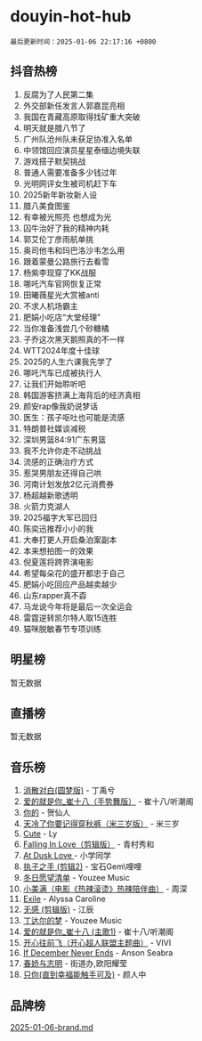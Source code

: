 # douyin-hot-hub

`最后更新时间：2025-01-06 22:17:16 +0800`

## 抖音热榜

1. 反腐为了人民第二集
1. 外交部新任发言人郭嘉昆亮相
1. 我国在青藏高原取得找矿重大突破
1. 明天就是腊八节了
1. 广州队沧州队未获足协准入名单
1. 中领馆回应演员星星泰缅边境失联
1. 游戏搭子默契挑战
1. 普通人需要准备多少钱过年
1. 光明网评女生被司机赶下车
1. 2025新年新妆新人设
1. 腊八美食图鉴
1. 有幸被光照亮 也想成为光
1. 囚牛治好了我的精神内耗
1. 郭艾伦丁彦雨航单挑
1. 奥司他韦和玛巴洛沙韦怎么用
1. 跟着蒙曼公路旅行去看雪
1. 杨紫李现穿了KK战服
1. 哪吒汽车官网恢复正常
1. 田曦薇星光大赏被anti
1. 不求人机场霸主
1. 肥娟小吃店“大堂经理”
1. 当你准备浅尝几个砂糖橘
1. 子乔这次黑天鹅照真的不一样
1. WTT2024年度十佳球
1. 2025的人生六课我先学了
1. 哪吒汽车已成被执行人
1. 让我们开始聆听吧
1. 韩国游客挤满上海背后的经济真相
1. 颜安rap像我奶说梦话
1. 医生：孩子呕吐也可能是流感
1. 特朗普社媒谈减税
1. 深圳男篮84:91广东男篮
1. 我不允许你走不动挑战
1. 流感的正确治疗方式
1. 惹哭男朋友还得自己哄
1. 河南计划发放2亿元消费券
1. 杨超越新歌透明
1. 火箭力克湖人
1. 2025福字大军已回归
1. 陈奕迅推荐小小的我
1. 大奉打更人开启桑泊案副本
1. 本来想拍图一的效果
1. 倪夏莲将跨界演电影
1. 希望每朵花的盛开都忠于自己
1. 肥娟小吃回应产品越卖越少
1. 山东rapper真不孬
1. 马龙说今年将是最后一次全运会
1. 雷霆逆转凯尔特人取15连胜
1. 猫咪脱敏春节专项训练

## 明星榜

暂无数据

## 直播榜

暂无数据

## 音乐榜

1. [消散对白(圆梦版)](https://sf5-hl-cdn-tos.douyinstatic.com/obj/tos-cn-ve-2774/og4jB5I5IizzoZVAAAzWgBMAsMDWoArfwBOiFs) - 丁禹兮
1. [爱的就是你_崔十八（手势舞版）](https://sf5-hl-cdn-tos.douyinstatic.com/obj/tos-cn-ve-2774/oApB2AigNyB4sTw7JhBOikMAf0oDJzMWBuIrgm) - 崔十八/听潮阁
1. [你的](https://sf6-cdn-tos.douyinstatic.com/obj/tos-cn-ve-2774/oYuIeKf42jB7sEV6B2upMdpYAgfrQWj0FeRegh) - 贺仙人
1. [天冷了你要记得穿秋裤（米三岁版）](https://sf5-hl-cdn-tos.douyinstatic.com/obj/tos-cn-ve-2774/oQlIwVIDWiZ6BQilAorS7MA0AgCkQDvcZAdm1) - 米三岁
1. [Cute](https://sf5-hl-cdn-tos.douyinstatic.com/obj/tos-cn-ve-2774/o4IbIzHWKAAB4wsS5qMBRiiAlEBGTpQRNfFvuo) - Ly
1. [Falling In Love（剪辑版）](https://sf5-hl-cdn-tos.douyinstatic.com/obj/tos-cn-ve-2774/o8ajpA8zzgBPahbBIO8AcKGBLJezFCRd1wfP9f) - 青村秀和
1. [ At Dusk  Love ](https://sf5-hl-cdn-tos.douyinstatic.com/obj/tos-cn-ve-2774/o8CrpCf5CaYgI4ZrtQgMQAFEfuGqNnRSDQAPBc) - 小学同学
1. [执子之手 (剪辑2)](https://sf5-hl-cdn-tos.douyinstatic.com/obj/tos-cn-ve-2774/oUoZLQjCc31XzqsBnBQUNgeKtYPBcgbFDwtfcu) - 宝石Gem\哩哩
1. [冬日愿望清单](https://sf5-hl-cdn-tos.douyinstatic.com/obj/tos-cn-ve-2774/oIIgUOeamCFCVAzxN6MFRLIBlLGpUqQxeeHrLE) - Youzee Music
1. [小美满（电影《热辣滚烫》热辣陪伴曲）](https://sf5-hl-cdn-tos.douyinstatic.com/obj/tos-cn-ve-2774/o0GAn2lSgfZIDUgtevCGDQYnFg4CwnrBaxbTZL) - 周深
1. [Exile](https://sf5-hl-cdn-tos.douyinstatic.com/obj/tos-cn-ve-2774/oYj4gAQTknKE3WW0Je8KGmQ7z1cA4FefwtbufD) - Alyssa Caroline
1. [无感 (剪辑版)](https://sf5-hl-cdn-tos.douyinstatic.com/obj/tos-cn-ve-2774/o0eIsUzJBDlQaQFC5OFlgbMEZC1TFYBftOBn6p) - 江辰
1. [丁达尔的梦](https://sf5-hl-cdn-tos.douyinstatic.com/obj/tos-cn-ve-2774/oMU3WirUZBVQkAC9ccG5P2IQirziZM2RTInUY) - Youzee Music
1. [爱的就是你_崔十八 (主歌1)](https://sf6-cdn-tos.douyinstatic.com/obj/tos-cn-ve-2774/oI5BO5DhFZ6UTcNCnZaOCBLtZ7WIMQGfgnXf5E) - 崔十八/听潮阁
1. [开心往前飞（开心超人联盟主题曲）](https://sf3-cdn-tos.douyinstatic.com/obj/tos-cn-ve-2774/9d8fb7c82cf1421fb93a9fe925275e0a) - VIVI
1. [If December Never Ends](https://sf5-hl-cdn-tos.douyinstatic.com/obj/tos-cn-ve-2774/oY1IQMoTgCFIBg8RZifyqlBBt1UFgitTYmxeOS) - Anson Seabra
1. [春娇与志明](https://sf5-hl-cdn-tos.douyinstatic.com/obj/tos-cn-ve-2774/e530d8fceb7044b39707d7f9ff54add1) - 街道办,欧阳耀莹
1. [只你(直到幸福能触手可及)](https://sf5-hl-cdn-tos.douyinstatic.com/obj/tos-cn-ve-2774/o0lBkRDzFTeaVSUz3ZZSCBVtZ5DIMQGfgmEAuE) - 颜人中

## 品牌榜

[2025-01-06-brand.md](2025-01-06-brand.md)
